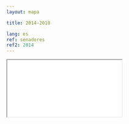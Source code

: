 ```yaml
---
layout: mapa

title: 2014-2018

lang: es
ref: senadores
ref2: 2014
---
```


<div>
<iframe class="mapa-iframe" src="../../repo_mapas/output/legislaturas/1989-presente/2014-2018_Senadores.html"></iframe>
</div>
